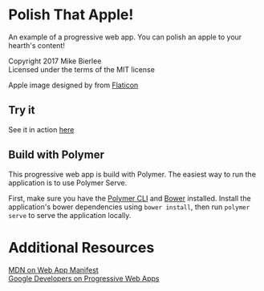 # Polish That Apple!
An example of a progressive web app. You can polish an apple to your hearth's content!

Copyright 2017 Mike Bierlee  
Licensed under the terms of the MIT license  

Apple image designed by from [Flaticon](https://profile.flaticon.com/license/free)

## Try it
See it in action [here](https://mbierlee.github.io/polish-that-apple/)

## Build with Polymer
This progressive web app is build with Polymer. The easiest way to run the application is to use Polymer Serve.

First, make sure you have the [Polymer CLI](https://www.npmjs.com/package/polymer-cli) and [Bower](https://bower.io/) installed.
Install the application's bower dependencies using `bower install`, then run `polymer serve` to serve the application locally.

# Additional Resources
[MDN on Web App Manifest](https://developer.mozilla.org/en-US/docs/Web/Manifest)  
[Google Developers on Progressive Web Apps](https://developers.google.com/web/progressive-web-apps/)